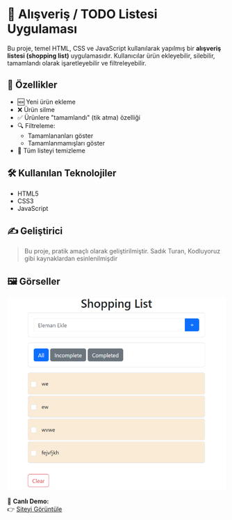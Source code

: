 # 📝 Alışveriş / TODO Listesi Uygulaması

Bu proje, temel HTML, CSS ve JavaScript kullanılarak yapılmış bir **alışveriş listesi (shopping list)** uygulamasıdır. Kullanıcılar ürün ekleyebilir, silebilir, tamamlandı olarak işaretleyebilir ve filtreleyebilir.

## 🚀 Özellikler

- 🆕 Yeni ürün ekleme
- ❌ Ürün silme
- ✅ Ürünlere "tamamlandı" (tik atma) özelliği
- 🔍 Filtreleme:
  - Tamamlananları göster
  - Tamamlanmamışları göster
- 🧹 Tüm listeyi temizleme

## 🛠️ Kullanılan Teknolojiler

- HTML5
- CSS3
- JavaScript

## ✍️ Geliştirici

> Bu proje, pratik amaçlı olarak geliştirilmiştir. Sadık Turan, Kodluyoruz gibi kaynaklardan esinlenilmişdir

## 🖼️ Görseller

![MP3 Çalar Ekran Görüntüsü](1.png)

🔗 **Canlı Demo:**  
👉 [Siteyi Görüntüle](https://682b3b18d49baf187156f552--silver-kulfi-80da68.netlify.app/)
